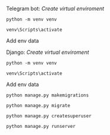 Telegram bot:
*Create virtual enviroment*
```
python -m venv venv
```
```
venv\Scripts\activate
```
Add env data

Django:
*Create virtual enviroment*
```
python -m venv venv
```
```
venv\Scripts\activate
```
Add env data
```
python manage.py makemigrations
```
```
python manage.py migrate
```
```
python manage.py createsuperuser
```
```
python manage.py runserver
```
